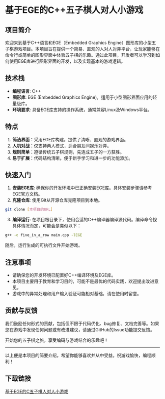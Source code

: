 # 基于EGE的C++五子棋人对人小游戏

## 项目简介

欢迎来到基于C++语言和EGE（Embedded Graphics Engine）图形库的小型五子棋游戏项目。本项目旨在提供一个简易、直观的人对人对弈平台，让玩家能够在命令行或简单的图形界面中体验五子棋的乐趣。通过此项目，开发者可以学习到如何使用EGE库进行图形界面的开发，以及实现基本的游戏逻辑。

## 技术栈

- **编程语言**: C++
- **图形库**: EGE (Embedded Graphics Engine)，适用于小型图形界面应用的轻量级库。
- **环境要求**: 具备EGE库支持的操作系统，通常兼容Linux及Windows平台。

## 特点

1. **简洁界面**：采用EGE库构建，提供了清晰、直观的游戏界面。
2. **人机对战**：仅支持两人模式，适合朋友间娱乐对弈。
3. **规则简单**：遵循传统五子棋规则，先连成五子的一方获胜。
4. **易于扩展**：代码结构清晰，便于新手学习和进一步的功能添加。

## 快速入门

1. **安装EGE库**: 确保你的开发环境中已正确安装EGE库。具体安装步骤请参考EGE官方文档。
2. **克隆仓库**: 使用Git从开源仓库克隆项目到本地。
```bash
git clone [本项目的URL]
```
3. **编译运行**: 在项目根目录下，使用合适的C++编译器编译源代码。编译命令视具体情况而定，可能会是类似以下：
```bash
g++ -o five_in_a_row main.cpp -lEGE
```
随后，运行生成的可执行文件开始游戏。

## 注意事项

- 请确保您的开发环境已配置好C++编译环境及EGE库。
- 本项目主要用于教育和学习目的，可能不是最优的代码实践，欢迎提出改进意见。
- 游戏中的异常处理和用户输入验证可能相对基础，请在使用时留意。

## 贡献与反馈

我们鼓励任何形式的贡献，包括但不限于代码优化、bug修复、文档完善等。如果您在游戏中发现任何问题或有改进建议，请通过GitHub的Issue功能提交反馈。

开始您的五子棋之旅，享受编码与游戏结合的乐趣吧！

---

以上便是本项目的简要介绍，希望你能够喜欢并从中受益。祝游戏愉快，编程顺利！

## 下载链接

[基于EGE的C五子棋人对人小游戏](https://pan.quark.cn/s/3878f0cb9cc2)